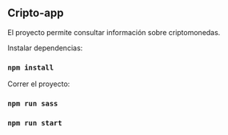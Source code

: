 ## Cripto-app
El proyecto permite consultar información sobre criptomonedas.

Instalar dependencias:
### `npm install`

Correr el proyecto:
### `npm run sass`
### `npm run start`
